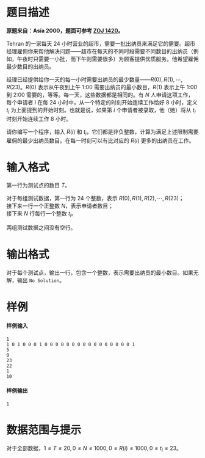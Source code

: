 
# 题目描述

**原题来自：Asia 2000，题面可参考 [ZOJ 1420](http://acm.zju.edu.cn/onlinejudge/showProblem.do?problemCode=1420)。**

Tehran 的一家每天 $24$ 小时营业的超市，需要一批出纳员来满足它的需要。超市经理雇佣你来帮他解决问题——超市在每天的不同时段需要不同数目的出纳员（例如，午夜时只需要一小批，而下午则需要很多）为顾客提供优质服务。他希望雇佣最少数目的出纳员。

经理已经提供给你一天的每一小时需要出纳员的最少数量——$R(0),R(1),\cdots ,R(23)$。$R(0)$ 表示从午夜到上午 1:00 需要出纳员的最小数目，$R(1)$ 表示上午 1:00 到 2:00 需要的，等等。每一天，这些数据都是相同的。有 $N$ 人申请这项工作，每个申请者 $i$ 在每 $24$ 小时中，从一个特定的时刻开始连续工作恰好 $8$ 小时，定义 $t_i$ 为上面提到的开始时刻。也就是说，如果第 $i$ 个申请者被录取，他（她）将从 $t_i$ 时刻开始连续工作 $8$ 小时。

请你编写一个程序，输入 $R(i)$ 和 $t_i$，它们都是非负整数，计算为满足上述限制需要雇佣的最少出纳员数目。在每一时刻可以有比对应的 $R(i)$ 更多的出纳员在工作。

# 输入格式

第一行为测试点的数目 $T$。

对于每组测试数据，第一行为 $24$ 个整数，表示 $R(0),R(1),R(2),\cdots ,R(23)$；  
接下来一行一个正整数 $N$，表示申请者数目；  
接下来 $N$ 行每行一个整数 $t_i$。

两组测试数据之间没有空行。

# 输出格式

对于每个测试点，输出一行，包含一个整数，表示需要出纳员的最小数目。如果无解，输出 `No Solution`。

# 样例

#### 样例输入
```plain
1
1 0 1 0 0 0 1 0 0 0 0 0 0 0 0 0 0 0 0 0 0 0 0 1
5
0
23
22
1
10
```
#### 样例输出
```plain
1
```

# 数据范围与提示

对于全部数据，$1\le T\le 20,0\le N\le 1000,0\le R(i)\le 1000,0\le t_i\le 23$。

